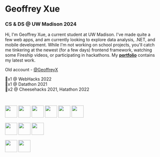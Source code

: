 # Geoffrey Xue  
### CS & DS @ UW Madison 2024
Hi, I'm Geoffrey Xue, a current student at UW Madison. I've made quite a few web apps, and am currently looking to explore data analysis, .NET, and mobile development. While I'm not working on school projects, you'll catch me tinkering at the newest (for a few days) frontend framework, watching some Fireship videos, or participating in hackathons. My [**portfolio**](https://geoffreyxue.github.io/website/) contains my latest work.

Old account - [@GeoffreyX](https://github.com/GeoffreyX)

🥇x1 @ WebHacks 2022  
🥈x1 @ Datathon 2021  
🥉x2 @ Cheesehacks 2021, Hatathon 2022  

<br />

<p align="left">
  <img src="https://cdn.jsdelivr.net/gh/devicons/devicon/icons/html5/html5-plain.svg" width=40 height=40 />
  <img src="https://cdn.jsdelivr.net/gh/devicons/devicon/icons/javascript/javascript-original.svg" width=40 height=40 />
  <img src="https://cdn.jsdelivr.net/gh/devicons/devicon/icons/typescript/typescript-plain.svg" width=40 height=40 />
  <img src="https://cdn.jsdelivr.net/gh/devicons/devicon/icons/css3/css3-plain.svg" width=40 height=40 />
  <img src="https://cdn.jsdelivr.net/gh/devicons/devicon/icons/react/react-original.svg" width=40 height=40 />
  <img src="https://cdn.jsdelivr.net/gh/devicons/devicon/icons/angularjs/angularjs-plain.svg" width=40 height=40 />
</p>

<p align="left">
  <img src="https://cdn.jsdelivr.net/gh/devicons/devicon/icons/csharp/csharp-original.svg" width=40 height=40 />
  <img src="https://cdn.jsdelivr.net/gh/devicons/devicon/icons/java/java-original.svg" width=40 height=40 />
  <img src="https://cdn.jsdelivr.net/gh/devicons/devicon/icons/python/python-original.svg" width=40 height=40 />
</p>

<p align="left">
  <img src="https://cdn.jsdelivr.net/gh/devicons/devicon/icons/git/git-original.svg" width=40 height=40 />
  <img src="https://cdn.jsdelivr.net/gh/devicons/devicon/icons/markdown/markdown-original.svg" width=40 height=40 />
</p>
